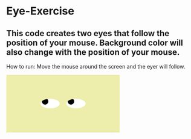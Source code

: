 # Eye-Exercise
## This code creates two eyes that follow the position of your mouse. Background color will also change with the position of your mouse.

How to run:
Move the mouse around the screen and the eyer will follow.

<img src="Eyes.png" width='300'/>
